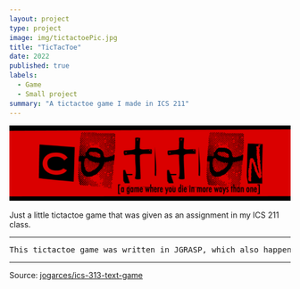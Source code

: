 ```yaml
---
layout: project
type: project
image: img/tictactoePic.jpg
title: "TicTacToe"
date: 2022
published: true
labels:
  - Game
  - Small project
summary: "A tictactoe game I made in ICS 211"
---
```


<img class="img-fluid" src="../img/cotton/cotton-header.png">

Just a little tictactoe game that was given as an assignment in my ICS 211 class.

<hr>

<pre>
This tictactoe game was written in JGRASP, which also happened to be pretty much my first IDE I had used, and just has the basic features of a tictactoe game.
</pre>

<hr>

Source: <a href="https://github.com/jogarces/ics-313-text-game"><i class="large github icon "></i>jogarces/ics-313-text-game</a>
